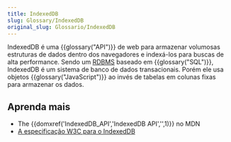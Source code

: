 ```yaml
---
title: IndexedDB
slug: Glossary/IndexedDB
original_slug: Glossario/IndexedDB
---
```


IndexedDB é uma {{glossary("API")}} de web para armazenar volumosas estruturas de dados dentro dos navegadores e indexá-los para buscas de alta performance. Sendo um [RDBMS](https://en.wikipedia.org/wiki/Relational_database_management_system) baseado em {{glossary("SQL")}}, IndexedDB é um sistema de banco de dados transacionais. Porém ele usa objetos {{glossary("JavaScript")}} ao invés de tabelas em colunas fixas para armazenar os dados.

## Aprenda mais

- The {{domxref('IndexedDB_API','IndexedDB API','',1)}} no MDN
- [A especificação W3C para o IndexedDB](http://w3c.github.io/IndexedDB/)
